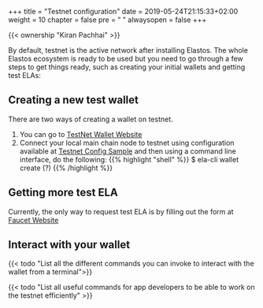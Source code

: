 +++
title = "Testnet configuration"
date = 2019-05-24T21:15:33+02:00
weight = 10
chapter = false
pre = "<i class='fa ela-page'></i> "
alwaysopen = false
+++ 

{{< ownership "Kiran Pachhai" >}}

By default, testnet is the active network after installing Elastos. The whole Elastos ecosystem is ready to be used but you need to go through a few steps to get things ready, such as creating your initial wallets and getting test ELAs:

## Creating a new test wallet
There are two ways of creating a wallet on testnet. 

1. You can go to <a href="https://wallet-beta.elastos.org/">TestNet Wallet Website</a>
2. Connect your local main chain node to testnet using configuration available at <a href="https://github.com/elastos/Elastos.ELA/blob/master/docs/testnet_config.json.sample">Testnet Config Sample</a> and then using a command line interface, do the following:
{{% highlight "shell" %}}
$ ela-cli wallet create (?)
{{% /highlight %}}

## Getting more test ELA
Currently, the only way to request test ELA is by filling out the form at <a href="https://faucet.elastos.org/">Faucet Website</a>

## Interact with your wallet
{{< todo "List all the different commands you can invoke to interact with the wallet from a terminal">}}

{{< todo "List all useful commands for app developers to be able to work on the testnet efficiently" >}}
